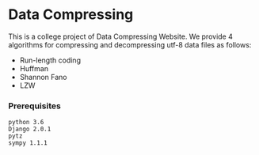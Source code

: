 # Data Compressing

This is a college project of Data Compressing Website. We provide 4 algorithms for compressing and decompressing utf-8 data files as follows:
* Run-length coding
* Huffman
* Shannon Fano
* LZW

### Prerequisites

```
python 3.6
Django 2.0.1
pytz
sympy 1.1.1
```

